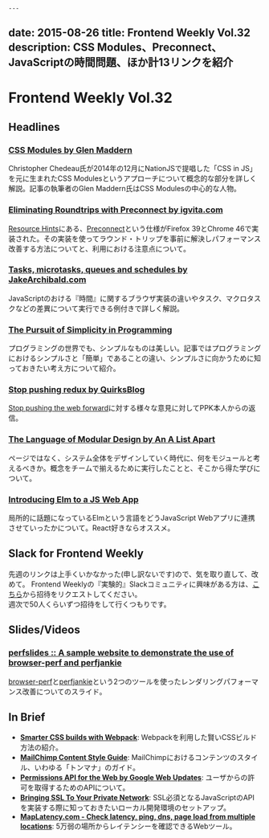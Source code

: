 	---
date: 2015-08-26
title: Frontend Weekly Vol.32
description: CSS Modules、Preconnect、JavaScriptの時間問題、ほか計13リンクを紹介
---

# Frontend Weekly Vol.32

## Headlines

### [CSS Modules by Glen Maddern](http://glenmaddern.com/articles/css-modules)

Christopher Chedeau氏が2014年の12月にNationJSで提唱した「CSS in JS」を元に生まれたCSS Modulesというアプローチについて概念的な部分を詳しく解説。記事の執筆者のGlen Maddern氏はCSS Modulesの中心的な人物。

### [Eliminating Roundtrips with Preconnect by igvita.com](https://www.igvita.com/2015/08/17/eliminating-roundtrips-with-preconnect/)

[Resource Hints](http://w3c.github.io/resource-hints)にある、[Preconnect](http://w3c.github.io/resource-hints/#preconnect)という仕様がFirefox 39とChrome 46で実装された。その実装を使ってラウンド・トリップを事前に解決しパフォーマンス改善する方法についてと、利用における注意点について。

### [Tasks, microtasks, queues and schedules by JakeArchibald.com](https://jakearchibald.com/2015/tasks-microtasks-queues-and-schedules/)

JavaScriptのおける『時間』に関するブラウザ実装の違いやタスク、マクロタスクなどの差異について実行できる例付きで詳しく解説。

### [The Pursuit of Simplicity in Programming](http://blog.mediumequalsmessage.com/simplicity-in-programming)

プログラミングの世界でも、シンプルなものは美しい。記事ではプログラミングにおけるシンプルさと「簡単」であることの違い、シンプルさに向かうために知っておきたい考え方について紹介。

### [Stop pushing redux by QuirksBlog](http://www.quirksmode.org/blog/archives/2015/08/stop_pushing_re.html)

[Stop pushing the web forward](http://www.quirksmode.org/blog/archives/2015/07/stop_pushing_th.html)に対する様々な意見に対してPPK本人からの返信。

### [The Language of Modular Design by An A List Apart](http://alistapart.com/article/language-of-modular-design)

ページではなく、システム全体をデザインしていく時代に、何をモジュールと考えるべきか。概念をチームで揃えるために実行したことと、そこから得た学びについて。

### [Introducing Elm to a JS Web App](http://noredinktech.tumblr.com/post/126978281075/walkthrough-introducing-elm-to-a-js-web-app)

局所的に話題になっているElmという言語をどうJavaScript Webアプリに連携させていったかについて。React好きならオススメ。

## Slack for Frontend Weekly

先週のリンクは上手くいかなかった(申し訳ないです)ので、気を取り直して、改めて。
Frontend Weeklyの『実験的』Slackコミュニティに興味がある方は、[こちら](https://studiomohawk.typeform.com/to/Kj8Gaj)から招待をリクエストしてください。  
週次で50人くらいずつ招待をして行くつもりです。

## Slides/Videos

### [perfslides :: A sample website to demonstrate the use of browser-perf and perfjankie](http://nparashuram.com/perfslides/)

[browser-perf](https://github.com/axemclion/browser-perf)と[perfjankie](https://github.com/axemclion/perfjankie)という2つのツールを使ったレンダリングパフォーマンス改善についてのスライド。

## In Brief

- [**Smarter CSS builds with Webpack**](http://bensmithett.com/smarter-css-builds-with-webpack/): Webpackを利用した賢いCSSビルド方法の紹介。
- [**MailChimp Content Style Guide**](http://styleguide.mailchimp.com/voice-and-tone/): MailChimpにおけるコンテンツのスタイル、いわゆる「トンマナ」のガイド。
- [**Permissions API for the Web by Google Web Updates**](https://developers.google.com/web/updates/2015/04/permissions-api-for-the-web): ユーザからの許可を取得するためのAPIについて。
- [**Bringing SSL To Your Private Network**](https://www.webreflection.co.uk/blog/2015/08/08/bringing-ssl-to-your-private-network): SSL必須となるJavaScriptのAPIを実装する際に知っておきたいローカル開発環境のセットアップ。
- [**MapLatency.com - Check latency, ping, dns, page load from multiple locations**](http://www.maplatency.com/): 5万弱の場所からレイテンシーを確認できるWebツール。

